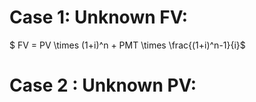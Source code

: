 # Case 1: Unknown FV:
$ FV = PV \times (1+i)^n + PMT \times \frac{(1+i)^n-1}{i}$  
# Case 2 : Unknown PV:  